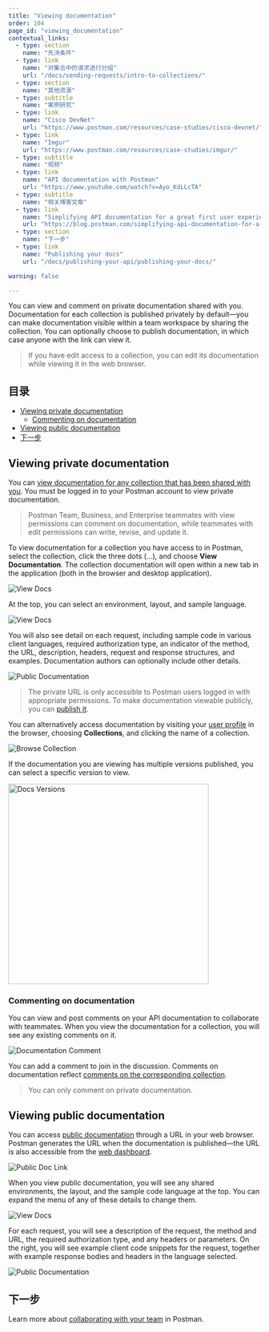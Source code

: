 ```yaml
---
title: "Viewing documentation"
order: 104
page_id: "viewing_documentation"
contextual_links:
  - type: section
    name: "先决条件"
  - type: link
    name: "对集合中的请求进行分组"
    url: "/docs/sending-requests/intro-to-collections/"
  - type: section
    name: "其他资源"
  - type: subtitle
    name: "案例研究"
  - type: link
    name: "Cisco DevNet"
    url: "https://www.postman.com/resources/case-studies/cisco-devnet/"
  - type: link
    name: "Imgur"
    url: "https://www.postman.com/resources/case-studies/imgur/"
  - type: subtitle
    name: "视频"
  - type: link
    name: "API documentation with Postman"
    url: "https://www.youtube.com/watch?v=Ayo_KdLLcTA"
  - type: subtitle
    name: "相关博客文章"
  - type: link
    name: "Simplifying API documentation for a great first user experience"
    url: "https://blog.postman.com/simplifying-api-documentation-for-a-great-first-user-experience/"
  - type: section
    name: "下一步"
  - type: link
    name: "Publishing your docs"
    url: "/docs/publishing-your-api/publishing-your-docs/"

warning: false

---
```

You can view and comment on private documentation shared with you. Documentation for each collection is published privately by default—you can make documentation visible within a team workspace by sharing the collection. You can optionally choose to publish documentation, in which case anyone with the link can view it.

> If you have edit access to a collection, you can edit its documentation while viewing it in the web browser.

## 目录

* [Viewing private documentation](#viewing-private-documentation)
    * [Commenting on documentation](#commenting-on-documentation)
* [Viewing public documentation](#viewing-public-documentation)
* [下一步](#下一步)

## Viewing private documentation

You can [view documentation for any collection that has been shared with you](/docs/publishing-your-api/documenting-your-api/). You must be logged in to your Postman account to view private documentation.

> Postman Team, Business, and Enterprise teammates with view permissions can comment on documentation, while teammates with edit permissions can write, revise, and update it.

To view documentation for a collection you have access to in Postman, select the collection, click the three dots (...), and choose __View Documentation__. The collection documentation will open within a new tab in the application (both in the browser and desktop application).

![View Docs](https://assets.postman.com/postman-docs/view-docs-b.jpg)

At the top, you can select an environment, layout, and sample language.

![View Docs](https://assets.postman.com/postman-docs/SimpleKart+header+expanded+layout+menu.jpg)

You will also see detail on each request, including sample code in various client languages, required authorization type, an indicator of the method, the URL, description, headers, request and response structures, and examples. Documentation authors can optionally include other details.

![Public Documentation](https://assets.postman.com/postman-docs/Everything+displayed+in+docs.jpg)

> The private URL is only accessible to Postman users logged in with appropriate permissions. To make documentation viewable publicly, you can [publish it](/docs/publishing-your-api/publishing-your-docs/).

You can alternatively access documentation by visiting your [user profile](https://postman.co/me) in the browser, choosing __Collections__, and clicking the name of a collection.

![Browse Collection](https://assets.postman.com/postman-docs/user-profile.jpg)

If the documentation you are viewing has multiple versions published, you can select a specific version to view.

<img alt="Docs Versions" src="https://assets.postman.com/postman-docs/docs-versions.jpg" width="400px"/>

### Commenting on documentation

You can view and post comments on your API documentation to collaborate with teammates. When you view the documentation for a collection, you will see any existing comments on it.

![Documentation Comment](https://assets.postman.com/postman-docs/docs-comments.jpg)

You can add a comment to join in the discussion. Comments on documentation reflect [comments on the corresponding collection](/docs/collaborating-in-postman/commenting-on-collections/).

> You can only comment on private documentation.

## Viewing public documentation

You can access [public documentation](/docs/publishing-your-api/publishing-your-docs/) through a URL in your web browser. Postman generates the URL when the documentation is published—the URL is also accessible from the [web dashboard](https://go.postman.co/).

![Public Doc Link](https://assets.postman.com/postman-docs/public-doc-link.jpg)

When you view public documentation, you will see any shared environments, the layout, and the sample code language at the top. You can expand the menu of any of these details to change them.

![View Docs](https://assets.postman.com/postman-docs/SimpleKart+header+expanded+layout+menu.jpg)

For each request, you will see a description of the request, the method and URL, the required authorization type, and any headers or parameters. On the right, you will see example client code snippets for the request, together with example response bodies and headers in the language selected.

![Public Documentation](https://assets.postman.com/postman-docs/Everything+displayed+in+docs.jpg)

## 下一步

Learn more about [collaborating with your team](/docs/collaborating-in-postman/collaboration-intro/) in Postman.

